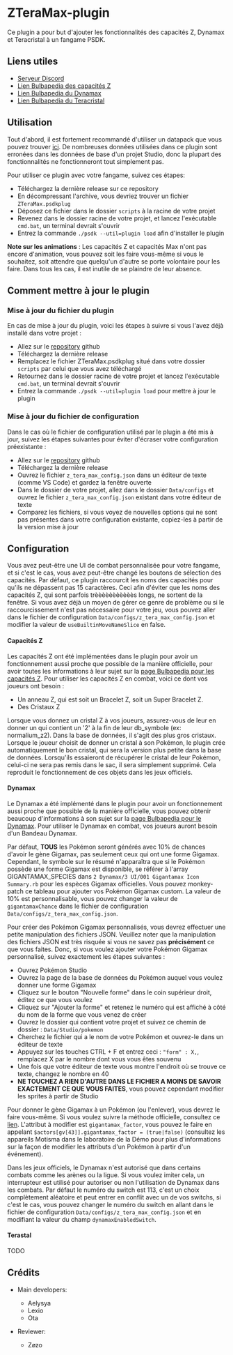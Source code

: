 # ZTeraMax-plugin
Ce plugin a pour but d'ajouter les fonctionnalités des capacités Z, Dynamax et Teracristal à un fangame PSDK.

## Liens utiles

- [Serveur Discord](https://discord.gg/0noB0gBDd91B8pMk)
- [Lien Bulbapedia des capacités Z](https://bulbapedia.bulbagarden.net/wiki/Z-Move)
- [Lien Bulbapedia du Dynamax](https://bulbapedia.bulbagarden.net/wiki/Dynamax)
- [Lien Bulbapedia du Teracristal](https://bulbapedia.bulbagarden.net/wiki/Terastal_phenomenon)

## Utilisation

Tout d'abord, il est fortement recommandé d'utiliser un datapack que vous pouvez trouver [ici](https://github.com/PokemonWorkshop/GameDataPacks/tree/gen-packs). De nombreuses données utilisées dans ce plugin sont erronées dans les données de base d'un projet Studio, donc la plupart des fonctionnalités ne fonctionneront tout simplement pas.

Pour utiliser ce plugin avec votre fangame, suivez ces étapes:
  - Téléchargez la dernière release sur ce repository
  - En décompressant l'archive, vous devriez trouver un fichier `ZTeraMax.psdkplug`
  - Déposez ce fichier dans le dossier `scripts` à la racine de votre projet
  - Revenez dans le dossier racine de votre projet, et lancez l'exécutable `cmd.bat`, un terminal devrait s'ouvrir
  - Entrez la commande `./psdk --util=plugin load` afin d'installer le plugin

**Note sur les animations** : Les capacités Z et capacités Max n'ont pas encore d'animation, vous pouvez soit les faire vous-même si vous le souhaitez, soit attendre que quelqu'un d'autre se porte volontaire pour les faire. Dans tous les cas, il est inutile de se plaindre de leur absence.

## Comment mettre à jour le plugin

### Mise à jour du fichier du plugin
En cas de mise à jour du plugin, voici les étapes à suivre si vous l'avez déjà installé dans votre projet :
- Allez sur le [repository](https://github.com/Aelysya/ZTeraMax-plugin) github
- Téléchargez la dernière release
- Remplacez le fichier ZTeraMax.psdkplug situé dans votre dossier `scripts` par celui que vous avez téléchargé
- Retournez dans le dossier racine de votre projet et lancez l'exécutable `cmd.bat`, un terminal devrait s'ouvrir
- Entrez la commande `./psdk --util=plugin load` pour mettre à jour le plugin

### Mise à jour du fichier de configuration
Dans le cas où le fichier de configuration utilisé par le plugin a été mis à jour, suivez les étapes suivantes pour éviter d'écraser votre configuration préexistante :
- Allez sur le [repository](https://github.com/Aelysya/ZTeraMax-plugin) github
- Téléchargez la dernière release
- Ouvrez le fichier `z_tera_max_config.json` dans un éditeur de texte (comme VS Code) et gardez la fenêtre ouverte
- Dans le dossier de votre projet, allez dans le dossier `Data/configs` et ouvrez le fichier `z_tera_max_config.json` existant dans votre éditeur de texte
- Comparez les fichiers, si vous voyez de nouvelles options qui ne sont pas présentes dans votre configuration existante, copiez-les à partir de la version mise à jour

## Configuration
Vous avez peut-être une UI de combat personnalisée pour votre fangame, et si c'est le cas, vous avez peut-être changé les boutons de sélection des capacités. Par défaut, ce plugin raccourcit les noms des capacités pour qu'ils ne dépassent pas 15 caractères. Ceci afin d'éviter que les noms des capacités Z, qui sont parfois trèèèèèèèèèèès longs, ne sortent de la fenêtre. Si vous avez déjà un moyen de gérer ce genre de problème ou si le raccourcissement n'est pas nécessaire pour votre jeu, vous pouvez aller dans le fichier de configuration `Data/configs/z_tera_max_config.json` et modifier la valeur de `useBuiltinMoveNameSlice` en false.

#### Capacités Z

Les capacités Z ont été implémentées dans le plugin pour avoir un fonctionnement aussi proche que possible de la manière officielle, pour avoir toutes les informations à leur sujet sur la [page Bulbapedia pour les capacités Z](https://bulbapedia.bulbagarden.net/wiki/Z-Move).
Pour utiliser les capacités Z en combat, voici ce dont vos joueurs ont besoin :
- Un anneau Z, qui est soit un Bracelet Z, soit un Super Bracelet Z.
- Des Cristaux Z

Lorsque vous donnez un cristal Z à vos joueurs, assurez-vous de leur en donner un qui contient un '2' à la fin de leur db_symbole (ex: normalium_z2). Dans la base de données, il s'agit des plus gros cristaux. Lorsque le joueur choisit de donner un cristal à son Pokémon, le plugin crée automatiquement le bon cristal, qui sera la version plus petite dans la base de données. Lorsqu'ils essaieront de récupérer le cristal de leur Pokémon, celui-ci ne sera pas remis dans le sac, il sera simplement supprimé. Cela reproduit le fonctionnement de ces objets dans les jeux officiels.

#### Dynamax

Le Dynamax a été implémenté dans le plugin pour avoir un fonctionnement aussi proche que possible de la manière officielle, vous pouvez obtenir beaucoup d'informations à son sujet sur la [page Bulbapedia pour le Dynamax](https://bulbapedia.bulbagarden.net/wiki/Dynamax).
Pour utiliser le Dynamax en combat, vos joueurs auront besoin d'un Bandeau Dynamax.

Par défaut, **TOUS** les Pokémon seront générés avec 10% de chances d'avoir le gène Gigamax, pas seulement ceux qui ont une forme Gigamax. Cependant, le symbole sur le résumé n'apparaîtra que si le Pokémon possède une forme Gigamax est disponible, se référer à l'array GIGANTAMAX_SPECIES dans `2 Dynamax/3 UI/001 Gigantamax Icon Summary.rb` pour les espèces Gigamax officielles. Vous pouvez monkey-patch ce tableau pour ajouter vos Pokémon Gigamax custom.
La valeur de 10% est personnalisable, vous pouvez changer la valeur de `gigantamaxChance` dans le fichier de configuration `Data/configs/z_tera_max_config.json`.

Pour créer des Pokémon Gigamax personnalisés, vous devrez effectuer une petite manipulation des fichiers JSON. Veuillez noter que la manipulation des fichiers JSON est très risquée si vous ne savez pas **précisément** ce que vous faites. Donc, si vous voulez ajouter votre Pokémon Gigamax personnalisé, suivez exactement les étapes suivantes :
- Ouvrez Pokémon Studio
- Ouvrez la page de la base de données du Pokémon auquel vous voulez donner une forme Gigamax
- Cliquez sur le bouton "Nouvelle forme" dans le coin supérieur droit, éditez ce que vous voulez
- Cliquez sur "Ajouter la forme" et retenez le numéro qui est affiché à côté du nom de la forme que vous venez de créer
- Ouvrez le dossier qui contient votre projet et suivez ce chemin de dossier : `Data/Studio/pokemon`
- Cherchez le fichier qui a le nom de votre Pokémon et ouvrez-le dans un éditeur de texte
- Appuyez sur les touches CTRL + F et entrez ceci : `"form" : X,`, remplacez X par le nombre dont vous vous êtes souvenu
- Une fois que votre éditeur de texte vous montre l'endroit où se trouve ce texte, changez le nombre en 40
- **NE TOUCHEZ A RIEN D'AUTRE DANS LE FICHIER A MOINS DE SAVOIR EXACTEMENT CE QUE VOUS FAITES**, vous pouvez cependant modifier les sprites à partir de Studio

Pour donner le gène Gigamax à un Pokémon (ou l'enlever), vous devrez le faire vous-même. Si vous voulez suivre la méthode officielle, consultez ce [lien](https://bulbapedia.bulbagarden.net/wiki/Master_Dojo#Max_Soup).
L'attribut à modifier est `gigantamax_factor`, vous pouvez le faire en appelant `$actors[gv[43]].gigantamax_factor = (true|false)` (consultez les appareils Motisma dans le laboratoire de la Démo pour plus d'informations sur la façon de modifier les attributs d'un Pokémon à partir d'un événement).

Dans les jeux officiels, le Dynamax n'est autorisé que dans certains combats comme les arènes ou la ligue. Si vous voulez imiter cela, un interrupteur est utilisé pour autoriser ou non l'utilisation de Dynamax dans les combats. Par défaut le numéro du switch est 113, c'est un choix complètement aléatoire et peut entrer en conflit avec un de vos switchs, si c'est le cas, vous pouvez changer le numéro du switch en allant dans le fichier de configuration `Data/configs/z_tera_max_config.json` et en modifiant la valeur du champ `dynamaxEnabledSwitch`.

#### Terastal
TODO

## Crédits

- Main developers: 
  - Aelysya
  - Lexio
  - Ota

- Reviewer:
  - Zøzo
